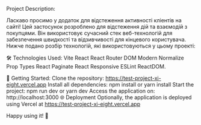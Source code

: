 Project Description:

Ласкаво просимо у додаток для відстеження активності кліентів на сайті! Цей застосунок розроблено для відстеження дій та взаємодій з покупцями. Він використовує сучасний стек веб-технологій для забезпечення швидкості та відзивчивості для кінцевого користувача. Нижче подано розбір технологій, які використовуються у цьому проекті:

🛠️ Technologies Used:
Vite
React
React Router DOM
Modern Normalize
Prop Types
React Paginate
React Responsive
ESLint
ReactDOM.

🚀 Getting Started:
Clone the repository: https://test-project-xi-eight.vercel.app
Install all dependencies: npm install or yarn install
Start the project: npm run dev or yarn dev
Access the application on: http://localhost:3000
🌐 Deployment
Optionally, the application is deployed using Vercel at https://test-project-xi-eight.vercel.app

Happy using it! 🚀
